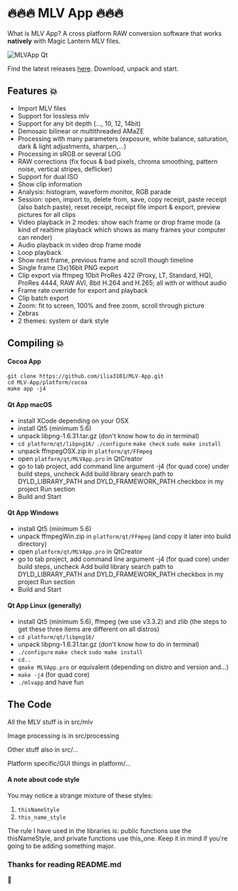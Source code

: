 # :fire::fire::fire: MLV App :fire::fire::fire:
What is MLV App? A cross platform RAW conversion software that works **natively** with Magic Lantern MLV files.

![MLVApp Qt](https://image.ibb.co/jp5BVm/Bildschirmfoto.png)

Find the latest releases [here](https://ilia3101.github.io/MLV-App/). Download, unpack and start.

## Features :collision:
- Import MLV files
- Support for lossless mlv
- Support for any bit depth (…, 10, 12, 14bit)
- Demosaic bilinear or multithreaded AMaZE
- Processing with many parameters (exposure, white balance, saturation, dark & light adjustments, sharpen,…)
- Processing in sRGB or several LOG
- RAW corrections (fix focus & bad pixels, chroma smoothing, pattern noise, vertical stripes, deflicker)
- Support for dual ISO
- Show clip information
- Analysis: histogram, waveform monitor, RGB parade
- Session: open, import to, delete from, save, copy receipt, paste receipt (also batch paste), reset receipt, receipt file import & export, preview pictures for all clips
- Video playback in 2 modes: show each frame or drop frame mode (a kind of realtime playback which shows as many frames your computer can render)
- Audio playback in video drop frame mode
- Loop playback
- Show next frame, previous frame and scroll though timeline
- Single frame (3x)16bit PNG export
- Clip export via ffmpeg 10bit ProRes 422 (Proxy, LT, Standard, HQ), ProRes 4444, RAW AVI, 8bit H.264 and H.265; all with or without audio
- Frame rate override for export and playback
- Clip batch export
- Zoom: fit to screen, 100% and free zoom, scroll through picture
- Zebras
- 2 themes: system or dark style

## Compiling :collision:
#### Cocoa App
```
git clone https://github.com/ilia3101/MLV-App.git
cd MLV-App/platform/cocoa
make app -j4
```

#### Qt App macOS
- install XCode depending on your OSX
- install Qt5 (minimum 5.6)
- unpack libpng-1.6.31.tar.gz (don't know how to do in terminal)
- `cd platform/qt/libpng16/` `./configure`    `make check`     `sudo make install`
- unpack ffmpegOSX.zip in `platform/qt/FFmpeg`
- open `platform/qt/MLVApp.pro` in QtCreator
- go to tab project, add command line argument -j4 (for quad core) under build steps, uncheck Add build library search path to DYLD_LIBRARY_PATH and DYLD_FRAMEWORK_PATH checkbox in my project Run section
- Build and Start

#### Qt App Windows
- install Qt5 (minimum 5.6)
- unpack ffmpegWin.zip in `platform/qt/FFmpeg` (and copy it later into build directory)
- open `platform/qt/MLVApp.pro` in QtCreator
- go to tab project, add command line argument -j4 (for quad core) under build steps, uncheck Add build library search path to DYLD_LIBRARY_PATH and DYLD_FRAMEWORK_PATH checkbox in my project Run section
- Build and Start

#### Qt App Linux (generally)
- install Qt5 (minimum 5.6), ffmpeg (we use v3.3.2) and zlib (the steps to get these three items are different on all distros)
- `cd platform/qt/libpng16/`
- unpack libpng-1.6.31.tar.gz (don't know how to do in terminal)
- `./configure`    `make check`     `sudo make install`
- `cd..`
- `qmake MLVApp.pro` or equivalent (depending on distro and version and...)
- `make -j4` (for quad core)
- `./mlvapp` and have fun

## The Code
All the MLV stuff is in src/mlv

Image processing is in src/processing

Other stuff also in src/...

Platform specific/GUI things in platform/...

#### A note about code style
You may notice a strange mixture of these styles: 
1. `thisNameStyle`
2. `this_name_style`

The rule I have used in the libraries is: public functions use the thisNameStyle, and private functions use this_one.
Keep it in mind if you're going to be adding something major.

### Thanks for reading README.md

:frog:
